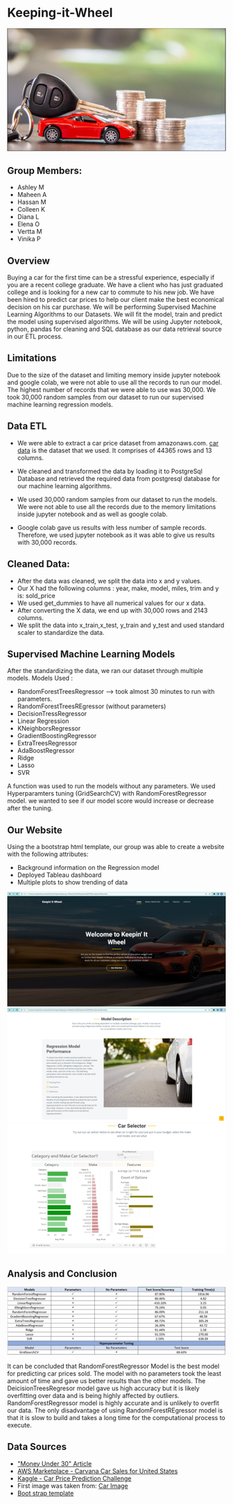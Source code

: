 # Keeping-it-Wheel
![Car](Images/BuyingaCar.png)

## Group Members:
* Ashley M
* Maheen A
* Hassan M
* Colleen K
* Diana L
* Elena O
* Vertta M
* Vinika P

## Overview
Buying a car for the first time can be a stressful experience, especially if you are a recent college graduate. We have a client who has just graduated college and is looking for a new car to commute to his new job. We have been hired to predict car prices to help our client make the best economical decision on his car purchase. We will be performing Supervised Machine Learning Algorithms to our Datasets. We will fit the model, train and predict the model using supervised algorithms. We will be using Jupyter notebook, python, pandas for cleaning and SQL database as our data retrieval source in our ETL process.

## Limitations 
Due to the size of the dataset and limiting memory inside jupyter notebook and google colab, we were not able to use all the records to run our model. The highest number of records that we were able to use was 30,000. We took 30,000 random samples from our dataset to run our supervised machine learning regression models.

## Data ETL
* We were able to extract a car price dataset from amazonaws.com. [car data](https://aws.amazon.com/marketplace/pp/prodview-y77x3t6zisn4w?sr=0-2&ref_=beagle&applicationId=AWSMPContessa#dataSets) is the dataset that we used. It comprises of 44365 rows and 13 columns.

* We cleaned and transformed the data by loading it to PostgreSql Database and retrieved the required data from postgresql database for our machine learning algorithms.

* We used 30,000 random samples from our dataset to run the models. We were not able to use all the records due to the memory limitations inside jupyter notebook and as well as google colab. 

* Google colab gave us results with less number of sample records. Therefore, we used jupyter notebook as it was able to give us results with 30,000 records.


## Cleaned Data:

* After the data was cleaned, we split the data into x and y values. 
* Our X had the following columns : year, make, model, miles, trim and y is: sold_price
* We used get_dummies to have all numerical values for our x data. 
* After converting the X data, we end up with 30,000 rows and 2143 columns.  
* We split the data into x_train,x_test, y_train and y_test and used standard scaler to standardize the data. 

## Supervised Machine Learning Models 

After the standardizing the data, we ran our dataset through multiple models. Models Used :
* RandomForestTreesRegressor --> took almost 30 minutes to run with parameters. 
* RandomForestTreesREgressor (without parameters)
* DecisionTressRegressor
* Linear Regression
* KNeighborsRegressor
* GradientBoostingRegressor
* ExtraTreesRegressor
* AdaBoostRegressor
* Ridge
* Lasso
* SVR

A function was used to run the models without any parameters. We used Hyperparamters tuning (GridSearchCV) with RandomForestRegressor model. we wanted to see if our model score would increase or decrease after the tuning. 


## Our Website 
Using the a bootstrap html template, our group was able to create a website with the following attributes:
* Background information on the Regression model
* Deployed Tableau dashboard
* Multiple plots to show trending of data

![indexpage](Images/indexpage.png) 
![Model-Description](Images/2ndpage.png) 
![Tableau](Images/tableaudashboard.png) 


## Analysis and Conclusion
![Image](Images/TableofMLModels.png)

It can be concluded that RandomForestRegressor Model is the best model for predicting car prices sold. The model with no parameters took the least amount of time and gave us better results than the other models. The DeicisionTreesRegresor model gave us high accuracy but it is likely overfitting over data and is being highly affected by outliers. RandomForestRegressor model is highly accurate and is unlikely to overfit our data. The only disadvantage of using RandomForestREgressor model is that it is slow to build and takes a long time for the computational process to execute. 


## Data Sources
* ["Money Under 30" Article](https://www.moneyunder30.com/how-much-car-can-you-afford)
* [AWS Marketplace - Carvana Car Sales for United States](https://aws.amazon.com/marketplace/pp/prodview-y77x3t6zisn4w?sr=0-2&ref_=beagle&applicationId=AWSMPContessa#offers)
* [Kaggle - Car Price Prediction Challenge](https://www.kaggle.com/datasets/deepcontractor/car-price-prediction-challenge)
* First image was taken from: [Car Image](https://plungedindebt.com/wp-content/uploads/2019/08/Leasing-A-Car.jpg)
* [Boot strap template](https://bootstrapmade.com/upconstruction-bootstrap-construction-website-template/)

